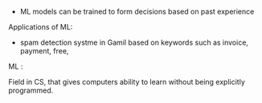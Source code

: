 - ML  models can be trained to form decisions based on past experience



Applications of ML:

* spam detection systme in Gamil based on keywords such as invoice, payment, free, 





ML :

Field in CS, that gives computers ability to learn without being explicitly programmed. 



